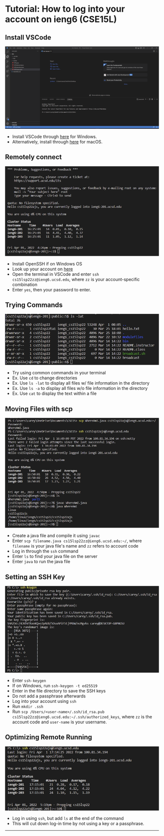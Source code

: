 # Tutorial: How to log into your account on ieng6 (CSE15L)

## Install VSCode
![StepOne](1.png)
- Install VSCode through [here](https://code.visualstudio.com/docs/setup/windows) for Windows.
- Alternatively, install through [here](https://code.visualstudio.com/docs/setup/mac) for macOS.

## Remotely connect
![StepTwo](2.png)
- Install OpenSSH if on Windows OS
- Look up your account on [here](https://sdacs.ucsd.edu/~icc/index.php)
- Open the terminal in VSCode and enter `ssh cs15lsp22zz@ieng6.ucsd.edu`, where `zz` is your account-specific combination
- Enter `yes`, then your password to enter.

## Trying Commands
![StepThree](3.png)
- Try using common commands in your terminal
- Ex. Use `cd` to change directories
- Ex. Use `ls -lat` to display all files w/ file information in the directory
- Ex. Use `ls -a` to display all files w/o file information in the directory
- Ex. Use `cat` to display the text within a file

## Moving Files with scp
![StepFour](4.png)
- Create a java file and compile it using `javac`
- Enter `scp filename.java cs15lsp22zz@ieng6.ucsd.edu:~/`, where `filename` is your java file's name and `zz` refers to account code
- Log in through the `ssh` command
- Enter `ls` to find your java file on the server
- Enter `java` to run the java file

## Setting an SSH Key
![StepFive](keygen.png)
- Enter `ssh-keygen`
- If on Windows, run `ssh-keygen -t ed25519`
- Enter in the file directory to save the SSH keys
- Do not add a passphrase afterwards
- Log into your account using `ssh`
- Run `mkdir .ssh`
- Run `scp /Users/<user-name>/.ssh/id_rsa.pub cs15lsp22zz@ieng6.ucsd.edu:~/.ssh/authorized_keys`, where `zz` is the account code and `user-name` is your username.

## Optimizing Remote Running
![StepSix](5.png)
- Log in using `ssh`, but add `ls` at the end of the command
- This will cut down log-in time by not using a key or a passphrase.
---
